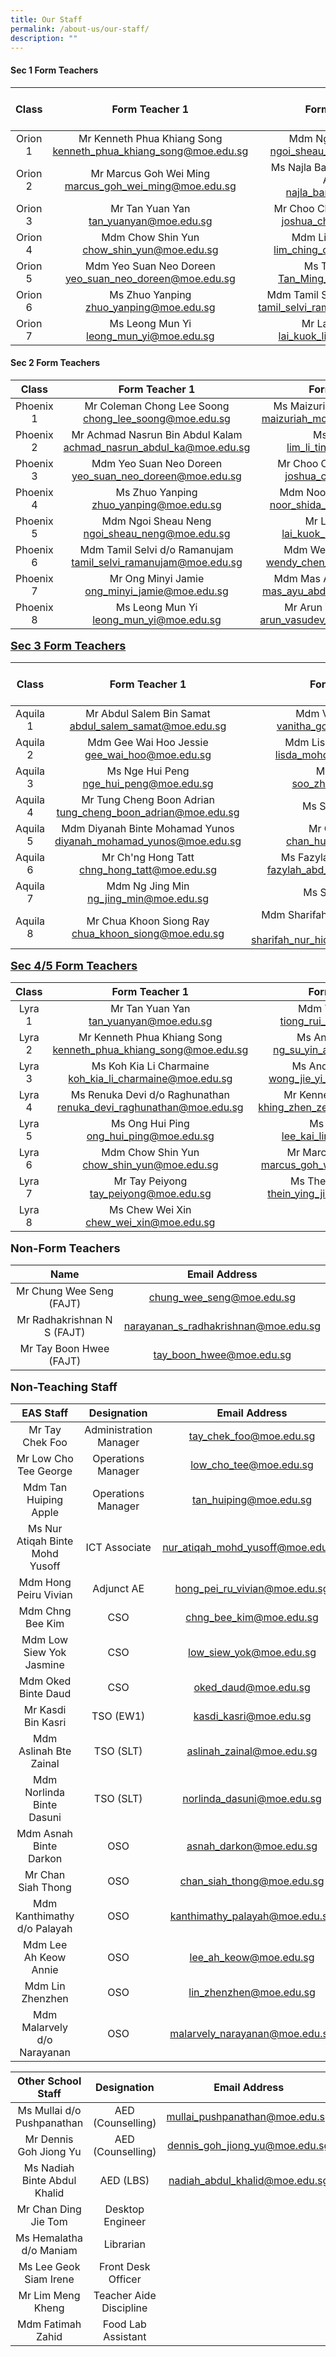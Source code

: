 ```yaml
---
title: Our Staff
permalink: /about-us/our-staff/
description: ""
---
```

#### Sec 1 Form Teachers

| Class | Form Teacher 1 | Form Teacher 2 | Form Teacher 3 |
|:---:|:---:|:---:|:---:|
| Orion 1 | Mr Kenneth Phua Khiang Song<br>[kenneth_phua_khiang_song@moe.edu.sg](mailto:kenneth_phua_khiang_song@moe.edu.sg) | Mdm Ngoi Sheau Neng<br>[ngoi_sheau_neng@moe.edu.sg](mailto:ngoi_sheau_neng@moe.edu.sg) |  |
| Orion 2 |Mr Marcus Goh Wei Ming<br>[marcus_goh_wei_ming@moe.edu.sg](mailto:marcus_goh_wei_ming@moe.edu.sg) | Ms Najla Banu Bte Feroz Akbar Abdullah<br>[najla_banu@moe.edu.sg](mailto:najla_banu@moe.edu.sg) |  |
| Orion 3 | 	Mr Tan Yuan Yan<br>[tan_yuanyan@moe.edu.sg](mailto:tan_yuanyan@moe.edu.sg) | Mr Choo Chee Chong Joshua<br>[joshua_choo@moe.edu.sg](mailto:joshua_choo@moe.edu.sg)|  |
|  Orion 4 | Mdm Chow Shin Yun<br>[chow_shin_yun@moe.edu.sg](mailto:chow_shin_yun@moe.edu.sg) | Mdm Lim Ching Ching<br>[lim\_ching\_ching@moe.edu.sg](mailto:lim_ching_ching@moe.edu.sg) |  |
|  Orion 5 | Mdm Yeo Suan Neo Doreen<br>[yeo\_suan\_neo\_doreen@moe.edu.sg](mailto:yeo_suan_neo_doreen@moe.edu.sg) | Ms Tan Ming Hui  <br>[Tan\_Ming\_Hui@moe.edu.sg](mailto:Tan_Ming_Hui@moe.edu.sg) |  |
|  Orion 6 | Ms Zhuo Yanping<br>[zhuo\_yanping@moe.edu.sg](mailto:zhuo_yanping@moe.edu.sg) | Mdm Tamil Selvi d/o Ramanujam  <br>[tamil\_selvi\_ramanujam@moe.edu.sg](mailto:tamil_selvi_ramanujam@moe.edu.sg)|  |
| Orion 7 | Ms Leong Mun Yi<br>[leong\_mun\_yi@moe.edu.sg](mailto:leong_mun_yi@moe.edu.sg) | Mr Lai Kuok Liang  <br>[lai\_kuok\_liang@moe.edu.sg](mailto:lai_kuok_liang@moe.edu.sg)

#### Sec 2 Form Teachers

| Class | Form Teacher 1 | Form Teacher 2 | Form Teacher 3 |
|:---:|:---:|:---:|:---:|
| Phoenix 1 | Mr Coleman Chong Lee Soong<br>[chong\_lee\_soong@moe.edu.sg](mailto:chong_lee_soong@moe.edu.sg) | Ms Maizuriah Binte Mohd Yasin<br>[maizuriah\_mohd\_yasin@moe.edu.sg](mailto:maizuriah_mohd_yasin@moe.edu.sg) |  |
| Phoenix 2 | Mr Achmad Nasrun Bin Abdul Kalam<br>[achmad\_nasrun\_abdul\_ka@moe.edu.sg](mailto:achmad_nasrun_abdul_ka@moe.edu.sg) | Ms Lim Li Ting<br>[lim\_li\_ting\_a@moe.edu.sg](mailto:lim_li_ting_a@moe.edu.sg) |  |
|  Phoenix 3 | Mdm Yeo Suan Neo Doreen<br>yeo_suan_neo_doreen@moe.edu.sg | Mr Choo Chee Chong Joshua<br>joshua_choo@moe.edu.sg  |  |
| Phoenix 4 |  Ms Zhuo Yanping<br>zhuo_yanping@moe.edu.sg  | Mdm Noor Shida Bte Hassan<br>noor_shida_hassan@moe.edu.sg |  |
|  Phoenix 5 | Mdm Ngoi Sheau Neng<br>ngoi_sheau_neng@moe.edu.sg | Mr Lai Kuok Liang<br>lai_kuok_liang@moe.edu.sg |  |
|  Phoenix 6 | Mdm Tamil Selvi d/o Ramanujam<br>tamil_selvi_ramanujam@moe.edu.sg | Mdm Wendy Chen Jin Jing<br>wendy_chen_jin_jing@moe.edu.sg  |  |
| Phoenix 7 | Mr Ong Minyi Jamie <br>ong_minyi_jamie@moe.edu.sg | Mdm Mas Ayu Bte Abdul Malek<br>mas_ayu_abdul_malek@moe.edu.sg | Mdm Lim Ching Ching <br>lim_ching_ching@moe.edu.sg   |
|  Phoenix 8 | Ms Leong Mun Yi<br>leong_mun_yi@moe.edu.sg   |  Mr Arun Vasudev Krishnan <br>arun_vasudev_krishnan@moe.edu.sg  |   |

<b style="background-color: initial;"><u><font size="4">Sec 3 Form Teachers</font></u></b>

| Class | Form Teacher 1 | Form Teacher 2 | Form Teacher 3 |
|:---:|:---:|:---:|:---:|
| Aquila 1 | Mr Abdul Salem Bin Samat<br>abdul_salem_samat@moe.edu.sg | Mdm Vanitha Govallau<br>vanitha_govallau@moe.edu.sg |  |
| Aquila 2 | Mdm Gee Wai Hoo Jessie<br>gee_wai_hoo@moe.edu.sg | Mdm Lisda Bte Mohd Amin<br>lisda_mohd_amin@moe.edu.sg |  <br> |
| Aquila 3 | Ms Nge Hui Peng<br>nge_hui_peng@moe.edu.sg | Ms Soo Zhi Yi<br>soo_zhi_yi@moe.edu.sg |  |
| Aquila 4 | Mr Tung Cheng Boon Adrian<br>tung_cheng_boon_adrian@moe.edu.sg | Ms Syazana Rashid  |  |
| Aquila 5 | Mdm Diyanah Binte Mohamad Yunos<br>diyanah_mohamad_yunos@moe.edu.sg | Mr Chan Hua Zhi<br>chan_huazhi@moe.edu.sg |  |
| Aquila 6 |  Mr Ch'ng Hong Tatt<br>chng_hong_tatt@moe.edu.sg  | Ms Fazylah Bte Abd Rahman <br>fazylah_abd_rahman@moe.edu.sg |  |
| Aquila 7   | Mdm Ng Jing Min<br>ng_jing_min@moe.edu.sg | Ms Sharifah Zulkifli |  |
|  Aquila 8  | Mr Chua Khoon Siong Ray<br>chua_khoon_siong@moe.edu.sg  |  Mdm Sharifah Nur Hidayah Bte Omar Albar  <br>sharifah_nur_hidayah_omar@moe.edu.sg |   |


<b style="background-color: initial;"><u><font size="4">Sec 4/5 Form Teachers</font></u></b>

| Class | Form Teacher 1  | Form Teacher 2 | Form Teacher 3 |
|:---:|:---:|:---:|:---:|
| Lyra 1 | Mr Tan Yuan Yan<br>tan_yuanyan@moe.edu.sg | Mdm Tiong Rui Shan<br>tiong_rui_shan@moe.edu.sg |  |
| Lyra 2 | Mr Kenneth Phua Khiang Song<br>kenneth_phua_khiang_song@moe.edu.sg | Ms Andrea Ng Su Yin<br>ng_su_yin_andrea@moe.edu.sg |  |
| Lyra 3 | Ms Koh Kia Li Charmaine<br>koh_kia_li_charmaine@moe.edu.sg | Ms Andrea Wong Jie Yi<br>wong_jie_yi_andrea@moe.edu.sg |   |
| Lyra 4 | Ms Renuka Devi d/o Raghunathan <br>renuka_devi_raghunathan@moe.edu.sg | Mr Kenneth Khing Zhen Ze<br>khing_zhen_ze_kenneth@moe.edu.sg | Mdm Ong Lay Khim<br>ong_lay_khim_a@moe.edu.sg |
| Lyra 5 | Ms Ong Hui Ping <br>ong_hui_ping@moe.edu.sg | Ms Lee Kai Ling<br>lee_kai_ling_b@moe.edu.sg |  |
| Lyra 6 | Mdm Chow Shin Yun<br>chow_shin_yun@moe.edu.sg | Mr Marcus Goh Wei Ming <br>marcus_goh_wei_ming@moe.edu.sg |  |
| Lyra 7 | Mr Tay Peiyong <br>tay_peiyong@moe.edu.sg | Ms Thein Ying Jie Elena<br>thein_ying_jie_elena@moe.edu.sg |   |
|  Lyra 8 | Ms Chew Wei Xin<br>chew_wei_xin@moe.edu.sg |   |   |

<b style="background-color: initial;"><font size="4">Non-Form Teachers</font></b>

| Name | Email Address |
|:---:|:---:|
| Mr Chung Wee Seng (FAJT) | chung_wee_seng@moe.edu.sg |
| Mr Radhakrishnan N S (FAJT)  | narayanan_s_radhakrishnan@moe.edu.sg |
| Mr Tay Boon Hwee (FAJT)  | tay_boon_hwee@moe.edu.sg |

<b style="background-color: initial;"><font size="4">Non-Teaching Staff</font></b>

| EAS Staff | Designation | Email Address |
|:---:|:---:|:---:|
| Mr Tay Chek Foo | Administration Manager | tay_chek_foo@moe.edu.sg |
| Mr Low Cho Tee George | Operations Manager | low_cho_tee@moe.edu.sg |
|  Mdm Tan Huiping Apple | Operations Manager  | tan_huiping@moe.edu.sg  |
|  Ms Nur Atiqah Binte Mohd Yusoff | ICT Associate  | nur_atiqah_mohd_yusoff@moe.edu.sg |
|  Mdm Hong Peiru Vivian | Adjunct AE   | hong_pei_ru_vivian@moe.edu.sg |
|  Mdm Chng Bee Kim | CSO  | chng_bee_kim@moe.edu.sg |
|  Mdm Low Siew Yok Jasmine | CSO  | low_siew_yok@moe.edu.sg |
|  Mdm Oked Binte Daud | CSO  | oked_daud@moe.edu.sg |
|  Mr Kasdi Bin Kasri | TSO (EW1) | kasdi_kasri@moe.edu.sg |
| Mdm Aslinah Bte Zainal  |  TSO (SLT) |  aslinah_zainal@moe.edu.sg |
|  Mdm Norlinda Binte Dasuni | TSO (SLT) | norlinda_dasuni@moe.edu.sg |
|  Mdm Asnah Binte Darkon | OSO  | asnah_darkon@moe.edu.sg |
|  Mr Chan Siah Thong | OSO  | chan_siah_thong@moe.edu.sg |
| Mdm Kanthimathy d/o Palayah  | OSO  | kanthimathy_palayah@moe.edu.sg |
|  Mdm Lee Ah Keow Annie | OSO  | lee_ah_keow@moe.edu.sg |
| Mdm Lin Zhenzhen  | OSO  | lin_zhenzhen@moe.edu.sg |
|  Mdm Malarvely d/o Narayanan | OSO  | malarvely_narayanan@moe.edu.sg |

| Other School Staff | Designation | Email Address |
|:---:|:---:|:---:|
| Ms Mullai d/o Pushpanathan | AED (Counselling) | mullai_pushpanathan@moe.edu.sg |
|  Mr Dennis Goh Jiong Yu |  AED (Counselling) | dennis_goh_jiong_yu@moe.edu.sg  |
|  Ms Nadiah Binte Abdul Khalid | AED (LBS) | nadiah_abdul_khalid@moe.edu.sg |
| Mr Chan Ding Jie Tom  | Desktop Engineer   |  |
|  Ms Hemalatha d/o Maniam |  Librarian |   |
| Ms Lee Geok Siam Irene  | Front Desk Officer  |  |
| Mr Lim Meng Kheng  | Teacher Aide Discipline  |  |
| Mdm Fatimah Zahid | Food Lab Assistant |  |